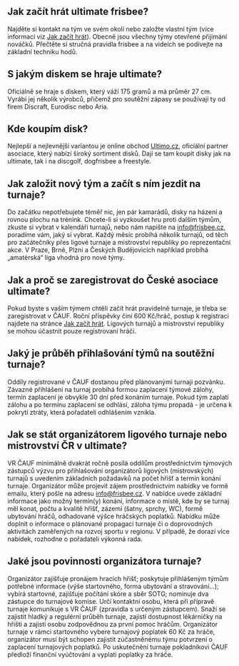 ## Jak začít hrát ultimate frisbee?

Najděte si kontakt na tým ve svém okolí nebo založte vlastní tým (více informací viz [Jak začít hrát](https://www.caufrisbee.cz/zacni-hrat-taky)). Obecně jsou všechny týmy otevřené přijímání nováčků. Přečtěte si stručná pravidla frisbee a na videích se podívejte na základní techniku hodů.

## S jakým diskem se hraje ultimate?

Oficiálně se hraje s diskem, který váží 175 gramů a má průměr 27 cm. Vyrábí jej několik výrobců, přičemž pro soutěžní zápasy se používají ty od firem Discraft, Eurodisc nebo Aria.

## Kde koupím disk?

Nejlepší a nejlevnější variantou je online obchod [Ultimo.cz](https://www.ultimo.cz), oficiální partner asociace, který nabízí široký sortiment disků. Dají se tam koupit disky jak na ultimate, tak i na discgolf, dogfrisbee a freestyle.

## Jak založit nový tým a začít s ním jezdit na turnaje?

Do začátku nepotřebujete téměř nic, jen pár kamarádů, disky na házení a rovnou plochu na trénink. Chcete-li si vyzkoušet hru proti dalším týmům, zkuste si vybrat v kalendáři turnajů, nebo nám napište na info@frisbee.cz, poradíme vám, jaký si vybrat. Každý měsíc probíhá několik turnajů, od těch pro začátečníky přes ligové turnaje a mistrovství republiky po reprezentační akce. V Praze, Brně, Plzni a Českých Budějovicích například probíhá „amatérská“ liga vhodná pro nové týmy.

## Jak a proč se zaregistrovat do České asociace ultimate?

Pokud byste s vaším týmem chtěli začít hrát pravidelně turnaje, je třeba se zaregistrovat v ČAUF. Roční příspěvky činí 600 Kč/hráč, postup k registraci najdete na stránce [Jak začít hrát](jak-zacit). Ligových turnajů a mistrovství republiky se mohou účastnit pouze registrovaní hráči.

## Jaký je průběh přihlašování týmů na soutěžní turnaje?

Oddíly registrované v ČAUF dostanou před plánovanými turnaji pozvánku. Závazné přihlášení na turnaj probíhá formou zaplacení týmové zálohy, termín zaplacení je obvykle 30 dní před konáním turnaje. Pokud tým zaplatí zálohu a po termínu zaplacení se odhlásí, záloha týmu propadá - je určena k pokrytí ztráty, která pořadateli odhlášením vznikla.

## Jak se stát organizátorem ligového turnaje nebo mistrovství ČR v ultimate?

VR ČAUF minimálně dvakrát ročně posílá oddílům prostřednictvím týmových zástupců výzvu pro přihlašování organizátorů ligových (mistrovských) turnajů s uvedením základních požadavků na počet hřišť a termín konání turnaje. Organizátor může projevit zájem prostřednictvím nabídky ve formě emailu, který pošle na adresu info@frisbee.cz. V nabídce uvede základní informace jako možný termín(y) konání, informace o místě, kde by se turnaj měl konat, počtu a kvalitě hřišť, zázemí (šatny, sprchy, WC), formě ubytování hráčů, odhadované výšce hráčských poplatků. Nabídku může doplnit o informace o plánované propagaci turnaje či o doprovodných aktivitách zaměřených na rozvoj sportu v regionu. V případě, že dorazí více nabídek, rozhodne o pořadateli výkonná rada.

## Jaké jsou povinnosti organizátora turnaje?

Organizátor zajišťuje pronájem hracích hřišť; poskytuje přihlášeným týmům potřebné informace (výše startovného, forma ubytování a stravování…); vybírá startovné, zajišťuje počítání skóre a sběr SOTG; nominuje dva zástupce do turnajové komise. Určí kontaktní osobu, která při přípravě turnaje komunikuje s VR ČAUF (zpravidla s určeným zástupcem). Snaží se zajistit hladký a regulérní průběh turnaje, zajistí dostupnost lékárničky na hřišti a zajistí osobu zodpovědnou za první pomoc hráčům. Organizátor turnaje v rámci startovného vybere turnajový poplatek 60 Kč za hráče, organizátor musí být schopen zajistit zúčastněnému týmu potvrzení o zaplacení turnajových poplatků. Po uskutečnění turnaje pokladníkovi ČAUF předloží finanční vyúčtování a vyplatí poplatky za hráče.

